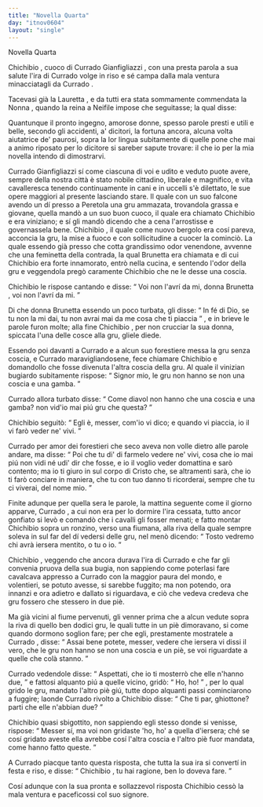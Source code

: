 ```yaml
---
title: "Novella Quarta"
day: "itnov0604"
layout: "single"
---
```

<html>
 <head>
 </head>
 <body>
  <div id="nov0604" type="novella" who="neifile">
   <head>
    Novella Quarta
   </head>
   <argument>
    <p>
     <milestone id="p06040001"/>
     <name persref="chichibio" type="person">
      Chichibio
     </name>
     , cuoco di
     <name persref="curradogianfigliazzi" type="person">
      Currado Gianfigliazzi
     </name>
     , con una presta parola a sua salute l'ira di
     <name persref="curradogianfigliazzi" type="person">
      Currado
     </name>
     volge in riso e s&eacute; campa dalla mala ventura minacciatagli da
     <name persref="curradogianfigliazzi" type="person">
      Currado
     </name>
     .
    </p>
   </argument>
   <div3 type="commentary" who="author">
    <p>
     <milestone id="p06040002"/>
     Tacevasi gi&agrave; la
     <name persref="lauretta" type="person">
      Lauretta
     </name>
     , e da tutti era stata sommamente commendata la
     <name persref="nonnapulci" type="person">
      Nonna
     </name>
     , quando la
     <name persref="elissa" type="person">
      reina
     </name>
     a
     <name persref="neifile" type="person">
      Neifile
     </name>
     impose che seguitasse; la qual disse:
    </p>
   </div3>
   <div3 type="commentary" who="neifile">
    <p>
     <milestone id="p06040003"/>
     Quantunque il pronto ingegno, amorose donne, spesso parole presti e utili e belle, secondo gli accidenti, a' dicitori, la fortuna ancora, alcuna volta aiutatrice de' paurosi, sopra la lor lingua subitamente di quelle pone che mai a animo riposato per lo dicitore si sareber sapute trovare: il che io per la mia novella intendo di dimostrarvi.
    </p>
   </div3>
   <p>
    <milestone id="p06040004"/>
    <name persref="curradogianfigliazzi" type="person">
     Currado Gianfigliazzi
    </name>
    s&iacute; come ciascuna di voi e udito e veduto puote avere, sempre della nostra citt&agrave; &egrave; stato nobile cittadino, liberale e magnifico, e vita cavalleresca tenendo continuamente in cani e in uccelli s'&egrave; dilettato, le sue opere maggiori al presente lasciando stare.
    <milestone id="p06040005"/>
    Il quale con un suo falcone avendo un d&iacute; presso a
    <name placeref="peretola" type="place">
     Peretola
    </name>
    una gru ammazata, trovandola grassa e giovane, quella mand&ograve; a un suo buon cuoco, il quale era chiamato
    <name persref="chichibio" type="person">
     Chichibio
    </name>
    e era viniziano; e s&iacute; gli mand&ograve; dicendo che a cena l'arrostisse e governassela bene.
    <milestone id="p06040006"/>
    <name persref="chichibio" type="person">
     Chichibio
    </name>
    , il quale come nuovo bergolo era cos&iacute; pareva, acconcia la gru, la mise a fuoco e con sollicitudine a cuocer la cominci&ograve;.
    <milestone id="p06040007"/>
    La quale essendo gi&agrave; presso che cotta grandissimo odor venendone, avvenne che una feminetta della contrada, la qual
    <name persref="brunetta" type="person">
     Brunetta
    </name>
    era chiamata e di cui
    <name persref="chichibio" type="person">
     Chichibio
    </name>
    era forte innamorato, entr&ograve; nella cucina, e sentendo l'odor della gru e veggendola preg&ograve; caramente
    <name persref="chichibio" type="person">
     Chichibio
    </name>
    che ne le desse una coscia.
   </p>
   <p>
    <milestone id="p06040008"/>
    <name persref="chichibio" type="person">
     Chichibio
    </name>
    le rispose cantando e disse:
    <q direct="unspecified" who="chichibio">
     Voi non l'avr&iacute; da mi, donna
     <name persref="brunetta" type="person">
      Brunetta
     </name>
     , voi non l'avr&iacute; da mi.
    </q>
   </p>
   <p>
    <milestone id="p06040009"/>
    Di che donna
    <name persref="brunetta" type="person">
     Brunetta
    </name>
    essendo un poco turbata, gli disse:
    <q direct="unspecified" who="brunetta">
     In f&eacute; di Dio, se tu non la mi dai, tu non avrai mai da me cosa che ti piaccia
    </q>
    , e in brieve le parole furon molte; alla fine
    <name persref="chichibio" type="person">
     Chichibio
    </name>
    , per non crucciar la sua donna, spiccata l'una delle cosce alla gru, gliele diede.
   </p>
   <p>
    <milestone id="p06040010"/>
    Essendo poi davanti a
    <name persref="curradogianfigliazzi" type="person">
     Currado
    </name>
    e a alcun suo forestiere messa la gru senza coscia, e
    <name persref="curradogianfigliazzi" type="person">
     Currado
    </name>
    maravigliandosene, fece chiamare
    <name persref="chichibio" type="person">
     Chichibio
    </name>
    e domandollo che fosse divenuta l'altra coscia della gru. Al quale il vinizian bugiardo subitamente rispose:
    <q direct="unspecified" who="chichibio">
     Signor mio, le gru non hanno se non una coscia e una gamba.
    </q>
   </p>
   <p>
    <milestone id="p06040011"/>
    <name persref="curradogianfigliazzi" type="person">
     Currado
    </name>
    allora turbato disse:
    <q direct="unspecified" who="curradogianfigliazzi">
     Come diavol non hanno che una coscia e una gamba? non vid'io mai pi&uacute; gru che questa?
    </q>
   </p>
   <p>
    <milestone id="p06040012"/>
    <name persref="chichibio" type="person">
     Chichibio
    </name>
    seguit&ograve;:
    <q direct="unspecified" who="chichibio">
     Egli &egrave;, messer, com'io vi dico; e quando vi piaccia, io il vi far&ograve; veder ne' vivi.
    </q>
   </p>
   <p>
    <milestone id="p06040013"/>
    <name persref="curradogianfigliazzi" type="person">
     Currado
    </name>
    per amor dei forestieri che seco aveva non volle dietro alle parole andare, ma disse:
    <q direct="unspecified" who="curradogianfigliazzi">
     Poi che tu di' di farmelo vedere ne' vivi, cosa che io mai pi&uacute; non vidi n&eacute; udi' dir che fosse, e io il voglio veder domattina e sar&ograve; contento; ma io ti giuro in sul corpo di Cristo che, se altramenti sar&agrave;, che io ti far&ograve; conciare in maniera, che tu con tuo danno ti ricorderai, sempre che tu ci viverai, del nome mio.
    </q>
   </p>
   <p>
    <milestone id="p06040014"/>
    Finite adunque per quella sera le parole, la mattina seguente come il giorno apparve,
    <name persref="curradogianfigliazzi" type="person">
     Currado
    </name>
    , a cui non era per lo dormire l'ira cessata, tutto ancor gonfiato si lev&ograve; e comand&ograve; che i cavalli gli fosser menati; e fatto montar
    <name persref="chichibio" type="person">
     Chichibio
    </name>
    sopra un ronzino, verso una fiumana, alla riva della quale sempre soleva in sul far del d&iacute; vedersi delle gru, nel men&ograve; dicendo:
    <q direct="unspecified" who="curradogianfigliazzi">
     Tosto vedremo chi avr&agrave; iersera mentito, o tu o io.
    </q>
   </p>
   <p>
    <milestone id="p06040015"/>
    <name persref="chichibio" type="person">
     Chichibio
    </name>
    , veggendo che ancora durava l'ira di
    <name persref="curradogianfigliazzi" type="person">
     Currado
    </name>
    e che far gli convenia pruova della sua bugia, non sappiendo come poterlasi fare cavalcava appresso a
    <name persref="curradogianfigliazzi" type="person">
     Currado
    </name>
    con la maggior paura del mondo, e volentieri, se potuto avesse, si sarebbe fuggito; ma non potendo, ora innanzi e ora adietro e dallato si riguardava, e ci&ograve; che vedeva credeva che gru fossero che stessero in due pi&egrave;.
   </p>
   <p>
    <milestone id="p06040016"/>
    Ma gi&agrave; vicini al fiume pervenuti, gli venner prima che a alcun vedute sopra la riva di quello ben dodici gru, le quali tutte in un pi&egrave; dimoravano, si come quando dormono soglion fare; per che egli, prestamente mostratele a
    <name persref="curradogianfigliazzi" type="person">
     Currado
    </name>
    , disse:
    <q direct="unspecified" who="chichibio">
     Assai bene potete, messer, vedere che iersera vi dissi il vero, che le gru non hanno se non una coscia e un pi&egrave;, se voi riguardate a quelle che col&agrave; stanno.
    </q>
   </p>
   <p>
    <milestone id="p06040017"/>
    <name persref="curradogianfigliazzi" type="person">
     Currado
    </name>
    vedendole disse:
    <q direct="unspecified" who="curradogianfigliazzi">
     Aspettati, che io ti mosterr&ograve; che elle n'hanno due,
    </q>
    e fattosi alquanto pi&uacute; a quelle vicino, grid&ograve;:
    <q direct="unspecified">
     Ho, ho!
    </q>
    , per lo qual grido le gru, mandato l'altro pi&egrave; gi&uacute;, tutte dopo alquanti passi cominciarono a fuggire; laonde
    <name persref="curradogianfigliazzi" type="person">
     Currado
    </name>
    rivolto a
    <name persref="chichibio" type="person">
     Chichibio
    </name>
    disse:
    <q direct="unspecified">
     Che ti par, ghiottone? parti che elle n'abbian due?
    </q>
   </p>
   <p>
    <milestone id="p06040018"/>
    <name persref="chichibio" type="person">
     Chichibio
    </name>
    quasi sbigottito, non sappiendo egli stesso donde si venisse, rispose:
    <q direct="unspecified" who="chichibio">
     Messer s&iacute;, ma voi non gridaste 'ho, ho' a quella d'iersera; ch&eacute; se cos&iacute; gridato aveste ella avrebbe cos&iacute; l'altra coscia e l'altro pi&egrave; fuor mandata, come hanno fatto queste.
    </q>
   </p>
   <p>
    <milestone id="p06040019"/>
    A
    <name persref="curradogianfigliazzi" type="person">
     Currado
    </name>
    piacque tanto questa risposta, che tutta la sua ira si convert&iacute; in festa e riso, e disse:
    <q direct="unspecified" who="curradogianfigliazzi">
     <name persref="chichibio" type="person">
      Chichibio
     </name>
     , tu hai ragione, ben lo doveva fare.
    </q>
   </p>
   <p>
    <milestone id="p06040020"/>
    Cos&iacute; adunque con la sua pronta e sollazzevol risposta
    <name persref="chichibio" type="person">
     Chichibio
    </name>
    cess&ograve; la mala ventura e paceficossi col suo signore.
   </p>
  </div>
 </body>
</html>